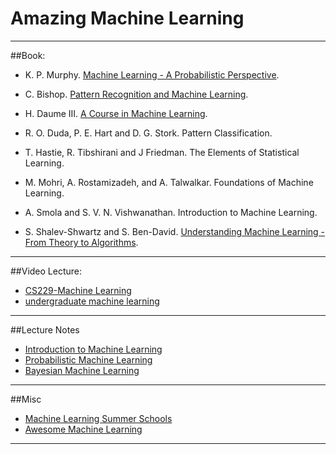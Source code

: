 # Amazing Machine Learning #

--------------------------------------------------------------------------------------------------------------------

##Book:

- K. P. Murphy. [Machine Learning - A Probabilistic Perspective](https://mitpress.mit.edu/books/machine-learning-0).

- C. Bishop. [Pattern Recognition and Machine Learning](https://www.microsoft.com/en-us/research/people/cmbishop/?from=http%3A%2F%2Fresearch.microsoft.com%2Fen-us%2Fum%2Fpeople%2Fcmbishop%2Fprml%2Findex.htm).
- H. Daume III. [A Course in Machine Learning](http://ciml.info/).
- R. O. Duda, P. E. Hart and D. G. Stork. Pattern Classification.
- T. Hastie, R. Tibshirani and J Friedman. The Elements of Statistical Learning.
- M. Mohri, A. Rostamizadeh, and A. Talwalkar. Foundations of Machine Learning.
- A. Smola and S. V. N. Vishwanathan. Introduction to Machine Learning. 
- S. Shalev-Shwartz and S. Ben-David. [Understanding Machine Learning - From Theory to Algorithms](http://www.cs.huji.ac.il/~shais/UnderstandingMachineLearning/understanding-machine-learning-theory-algorithms.pdf).

--------------------------------------------------------------------------------------------------------------------

##Video Lecture:
- [CS229-Machine Learning ](https://www.youtube.com/playlist?list=PLTuOKAhhBkunnUQlOYD0PtxC7EZk2TQMv)
- [undergraduate machine learning](https://www.youtube.com/watch?v=pid0lUH467o&list=PLc2Vt2TeBAU1qT_z48958P97Id7yE--DZ)



--------------------------------------------------------------------------------------------------------------------
##Lecture Notes 

- [Introduction to Machine Learning](https://www.cse.iitk.ac.in/users/piyush/courses/ml_autumn16/ML.html)
- [Probabilistic Machine Learning](https://www.cse.iitk.ac.in/users/piyush/courses/pml_fall17/pml_fall17.html)
- [Bayesian Machine Learning](https://www.cse.iitk.ac.in/users/piyush/courses/bml_winter17/bayesian_ml.html)



--------------------------------------------------------------------------------------------------------------------

##Misc
  - [Machine Learning Summer Schools](http://mlss.cc/)
  - [Awesome Machine Learning](https://github.com/josephmisiti/awesome-machine-learning)


--------------------------------------------------------------------------------------------------------------------













